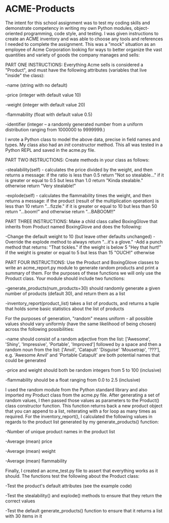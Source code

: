 # ACME-Products
The intent for this school assignment was to test my coding skills and demonstrate competency in writing my own Python modules, object-oriented programming, code style, and testing. I was given instructions to create an ACME inventory and was able to choose any tools and references I needed to complete the assignment. 
This was a "mock" situation as an employee of Acme Corporation looking for ways to better organize the vast quantities and variety of goods the company manages and sells:


PART ONE INSTRUCTIONS:
Everything Acme sells is considered a "Product", and must have the following attributes (variables that live "inside" the class):

  -name (string with no default)
 
  -price (integer with default value 10)
 
  -weight (integer with default value 20)
 
  -flammability (float with default value 0.5)
 
  -identifier (integer – a randomly generated number from a uniform distribution ranging from 1000000 to 9999999.)

I wrote a Python class to model the above data, precise in field names and types. My class also had an _init_ constructor
method. This all was tested in a Python REPL and saved in the acme.py file.


PART TWO INSTRUCTIONS:
Create methods in your class as follows:

  -stealability(self) - calculates the price divided by the weight, and then returns a message:
   if the ratio is less than 0.5 return "Not so stealable..."
   if it is greater or equal to 0.5 but less than 1.0 return "Kinda stealable."
   otherwise return "Very stealable!"
   
  -explode(self) - calculates the flammability times the weight, and then returns a message:
   if the product (result of the multiplication operation) is less than 10 return "...fizzle."
   if it is greater or equal to 10 but less than 50 return "...boom!"
   and otherwise return "...BABOOM!!"
   

PART THREE INSTRUCTIONS:
Make a child class called BoxingGlove that inherits from Product named BoxingGlove and does the following:

  -Change the default weight to 10 (but leave other defaults unchanged)
  -Override the explode method to always return "...it's a glove."
  -Add a punch method that returns: 
      "That tickles." if the weight is below 5
      "Hey that hurt!" if the weight is greater or equal to 5 but less than 15
      "OUCH!" otherwise


PART FOUR INSTRUCTIONS:
Use the Product and BoxingGlove classes to write an acme_report.py module to generate random products and print a summary of them. For the purposes of these functions we will only use the Product class.
Your module should include two functions:

-generate_products(num_products=30) should randomly generate a given number of products (default 30), and return them as a list

-inventory_report(product_list) takes a list of products, and returns a tuple that holds some basic statistics about the list of products

For the purposes of generation, "random" means uniform - all possible values should vary uniformly (have the same likelihood of being chosen) across the following possibilities:

  -name should consist of a random adjective from the list: ['Awesome', 'Shiny', 'Impressive', 'Portable', 'Improved'] followed by a space and then a random noun from    the list: ['Anvil', 'Catapult' 'Disguise' 'Mousetrap', '???'], e.g. 'Awesome Anvil' and 'Portable Catapult' are both potential names that could be generated

  -price and weight should both be random integers from 5 to 100 (inclusive)

  -flammability should be a float ranging from 0.0 to 2.5 (inclusive)

I used the random module from the Python standard library and also imported my Product class from the acme.py file. After generating a set of random values, I then passed those values as parameters to the Product() class constructor function. This function returns back a new product object that you can append to a list, reiterating with a for loop as many times as required. For the inventory_report(), I calculated the following values in regards to the product list generated by my generate_products() function:

  -Number of unique product names in the product list

  -Average (mean) price

  -Average (mean) weight

  -Average (mean) flammability

Finally, I created an acme_test.py file to assert that everything works as it should. The functions test the following about the Product class:

  -Test the product's default attributes (see the example code)
  
  -Test the stealability() and explode() methods to ensure that they return the correct values
  
  -Test the default generate_products() function to ensure that it returns a list with 30 items in it
